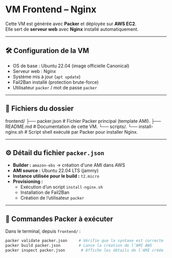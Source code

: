 # VM Frontend – Nginx

Cette VM est générée avec **Packer** et déployée sur **AWS EC2**.  
Elle sert de **serveur web** avec **Nginx** installé automatiquement.

---

## 🛠 Configuration de la VM

- OS de base : Ubuntu 22.04 (image officielle Canonical)
- Serveur web : Nginx
- Système mis à jour (`apt update`)
- Fail2Ban installé (protection brute-force)
- Utilisateur `packer` / mot de passe `packer`

---

## 📁 Fichiers du dossier

frontend/
├── packer.json # Fichier Packer principal (template AMI).
├── README.md # Documentation de cette VM.
└── scripts/.
└── install-nginx.sh # Script shell exécuté par Packer pour installer Nginx.


---

## ⚙️ Détail du fichier `packer.json`

- **Builder :** `amazon-ebs` → création d'une AMI dans AWS
- **AMI source :** Ubuntu 22.04 LTS (jammy)
- **Instance utilisée pour le build :** `t2.micro`
- **Provisioning :**
  - Exécution d’un script `install-nginx.sh`
  - Installation de Fail2Ban
  - Création de l’utilisateur `packer`

---

## 🚀 Commandes Packer à exécuter

Dans le terminal, depuis `frontend/` :

```bash
packer validate packer.json     # Vérifie que la syntaxe est correcte
packer build packer.json        # Lance la création de l’AMI AWS
packer inspect packer.json       # Affiche les détails de l'AMI créée
```
